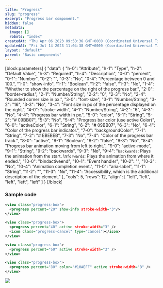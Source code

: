 ```yaml
---
title: "Progress"
slug: "progress"
excerpt: "Progress bar component."
hidden: false
metadata: 
  image: []
  robots: "index"
createdAt: "Thu Apr 06 2023 09:58:36 GMT+0000 (Coordinated Universal Time)"
updatedAt: "Fri Jul 14 2023 11:04:38 GMT+0000 (Coordinated Universal Time)"
layout: "default"
parent: "Basic components"
---
```

[block:parameters]
{
  "data": {
    "h-0": "Attribute",
    "h-1": "Type",
    "h-2": "Default Value",
    "h-3": "Required",
    "h-4": "Description",
    "0-0": "percent",
    "0-1": "Number",
    "0-2": "",
    "0-3": "No",
    "0-4": "Percentage between 0 and 100.",
    "1-0": "show-info",
    "1-1": "Boolean",
    "1-2": "false",
    "1-3": "No",
    "1-4": "Whether to show the percentage on the right of the progress bar.",
    "2-0": "border-radius",
    "2-1": "Number/String",
    "2-2": "0",
    "2-3": "No",
    "2-4": "Rounded corner size in px.",
    "3-0": "font-size",
    "3-1": "Number/String",
    "3-2": "16",
    "3-3": "No",
    "3-4": "Font size in px of the percentage displayed on the right.",
    "4-0": "stroke-width",
    "4-1": "Number/String",
    "4-2": "6",
    "4-3": "No",
    "4-4": "Progress bar width in px.",
    "5-0": "color",
    "5-1": "String",
    "5-2": "# 09BB07",
    "5-3": "No",
    "5-4": "Progress bar color (use active Color)",
    "6-0": "activeColor",
    "6-1": "String",
    "6-2": "# 09BB07",
    "6-3": "No",
    "6-4": "Color of the progress bar indicator.",
    "7-0": "backgroundColor",
    "7-1": "String",
    "7-2": "# EBEBEB",
    "7-3": "No",
    "7-4": "Color of the progress bar track.",
    "8-0": "active",
    "8-1": "Boolean",
    "8-2": "false",
    "8-3": "No",
    "8-4": "Progress bar animation moving from left to right.",
    "9-0": "active-mode",
    "9-1": "String",
    "9-2": "backwards",
    "9-3": "No",
    "9-4": "`backwards`: Plays the animation from the start.  \n`forwards`: Plays the animation from where it ended.",
    "10-0": "bindactiveend",
    "10-1": "Event handler",
    "10-2": "",
    "10-3": "No",
    "10-4": "Animation completion event.",
    "11-0": "aria-label",
    "11-1": "String",
    "11-2": "",
    "11-3": "No",
    "11-4": "Accessibility, which is the additional description of the element."
  },
  "cols": 5,
  "rows": 12,
  "align": [
    "left",
    "left",
    "left",
    "left",
    "left"
  ]
}
[/block]


### Sample code

```xml WXML
<view class="progress-box">
  <progress percent="20" show-info stroke-width="3"/>
</view>

<view class="progress-box">
  <progress percent="40" active stroke-width="3" />
  <icon class="progress-cancel" type="cancel"></icon>
</view>

<view class="progress-box">
  <progress percent="60" active stroke-width="3" />
</view>

<view class="progress-box">
  <progress percent="80" color="#10AEFF" active stroke-width="3" />
</view>
```

![](https://files.readme.io/78fb0ac-Screenshot_2023-06-13_at_11.41.31_AM.png)
